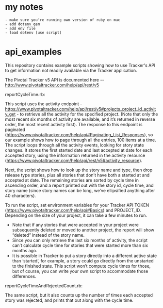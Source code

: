 # my notes
    - make sure you're running own version of ruby on mac
    - add dotenv gem
    - add env file
    - load dotenv (use script)


# api_examples

This repository contains example scripts showing how to use Tracker's API to get information not readily available via the Tracker application.

The Pivotal Tracker v5 API is documented here -- http://www.pivotaltracker.com/help/api/rest/v5

reportCycleTime.rb:

This script uses the activity endpoint -  https://www.pivotaltracker.com/help/api/rest/v5#projects_project_id_activity_get - to retrieve all the activity for the specified project. (Note that only the most recent six months of activity are available, and it’s returned in reverse order, the most recent activity first). The response to this endpoint is paginated (https://www.pivotaltracker.com/help/api#Paginating_List_Responses), so our example shows how to page through all the entries, 100 items at a time. The script loops through all the activity events, looking for story state changes. It stores the first started date and last accepted at date for each accepted story, using the information returned in the activity resource (https://www.pivotaltracker.com/help/api/rest/v5#activity_resource).

Next, the script shows how to look up the story name and type, then drop release type stories, plus all stories that don’t have both a started at and accepted at date. The remaining stories are sorted by cycle time in ascending order, and a report printed out with the story id, cycle time, and story name (since story names can be long, we’ve ellipsified anything after 40 characters). 

To run the script, set environment variables for your Tracker API TOKEN (https://www.pivotaltracker.com/help/api#Basics) and PROJECT_ID. Depending on the size of your project, it can take a few minutes to run. 

 * Note that if any stories that were accepted in your project were subsequently deleted or moved to another project, the report will show “deleted” instead of the story name. 
 * Since you can only retrieve the last six months of activity, the script can’t calculate cycle time for stories that were started more than six months ago. 
 * It is possible in Tracker to put a story directly into a different active state than ‘started’, for example, a story could go directly from the unstarted to the finished state. This script won’t compute cycle times for those, but of course, you can write your own script to accommodate those differences.

reportCycleTimeAndRejectedCount.rb:

The same script, but it also counts up the number of times each accepted story was rejected, and prints that out along with the cycle time.